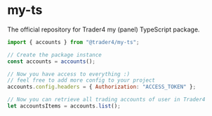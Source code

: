# my-ts

The official repository for Trader4 my (panel) TypeScript package.

```javascript
import { accounts } from "@trader4/my-ts";

// Create the package instance
const accounts = accounts();

// Now you have access to everything :)
// feel free to add more config to your project
accounts.config.headers = { Authorization: "ACCESS_TOKEN" };

// Now you can retrieve all trading accounts of user in Trader4
let accountsItems = accounts.list();
```
